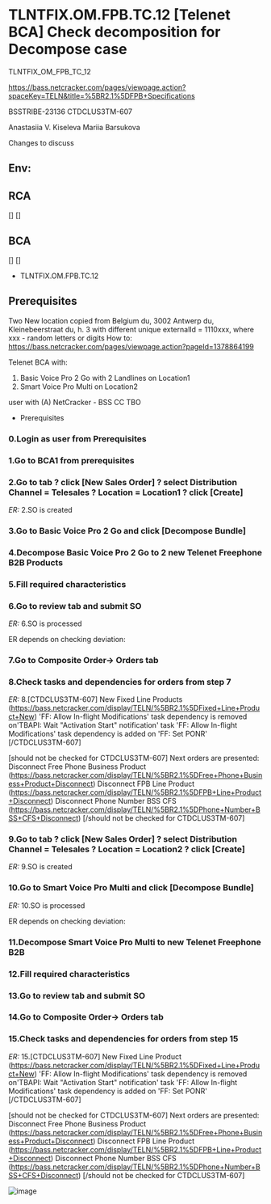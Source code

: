 # TLNTFIX.OM.FPB.TC.12 [Telenet BCA] Check decomposition for Decompose case
TLNTFIX_OM_FPB_TC_12

https://bass.netcracker.com/pages/viewpage.action?spaceKey=TELN&title=%5BR2.1%5DFPB+Specifications

BSSTRIBE-23136
CTDCLUS3TM-607

Anastasiia V. Kiseleva
Mariia Barsukova

Changes to discuss

## Env:

## RCA
 []
 []

## BCA
 []
 []

*  TLNTFIX.OM.FPB.TC.12

## Prerequisites
 Two New location copied from Belgium du, 3002 Antwerp du, Kleinebeerstraat du, h. 3 with different unique externalId = 1110xxx, where xxx - random letters or digits
 How to: https://bass.netcracker.com/pages/viewpage.action?pageId=1378864199
 
 Telenet BCA with: 
 1. Basic Voice Pro 2 Go with 2 Landlines on Location1
 2. Smart Voice Pro Multi on Location2
 
 user with (A) NetCracker - BSS CC TBO

*  Prerequisites

### 0.Login as user from Prerequisites
### 1.Go to BCA1 from prerequisites
### 2.Go to <Order Entry> tab ? click [New Sales Order] ? select Distribution Channel = Telesales ? Location = Location1  ? click [Create]
*ER:* 2.SO is created



### 3.Go to Basic Voice Pro 2 Go and click [Decompose Bundle]
### 4.Decompose Basic Voice Pro 2 Go to 2 new Telenet Freephone B2B Products
### 5.Fill required characteristics
### 6.Go to review tab and submit SO
*ER:* 6.SO is processed 

ER depends on checking deviation:



### 7.Go to Composite Order-> Orders tab
### 8.Check tasks and dependencies for orders from step 7
*ER:* 8.[CTDCLUS3TM-607]
New Fixed Line Products (https://bass.netcracker.com/display/TELN/%5BR2.1%5DFixed+Line+Product+New)
'FF: Allow In-flight Modifications' task dependency is removed on'TBAPI: Wait "Activation Start" notification' task
'FF: Allow In-flight Modifications' task dependency is added on 'FF: Set PONR'
[/CTDCLUS3TM-607]

[should not be checked for CTDCLUS3TM-607]
Next orders are presented:
Disconnect Free Phone Business Product (https://bass.netcracker.com/display/TELN/%5BR2.1%5DFree+Phone+Business+Product+Disconnect)
Disconnect FPB Line Product  (https://bass.netcracker.com/display/TELN/%5BR2.1%5DFPB+Line+Product+Disconnect)
Disconnect Phone Number BSS CFS (https://bass.netcracker.com/display/TELN/%5BR2.1%5DPhone+Number+BSS+CFS+Disconnect)
[/should not be checked for CTDCLUS3TM-607]



### 9.Go to <Order Entry> tab ? click [New Sales Order] ? select Distribution Channel = Telesales ? Location = Location2  ? click [Create]
*ER:* 9.SO is created



### 10.Go to Smart Voice Pro Multi and click [Decompose Bundle]
*ER:* 10.SO is processed 

ER depends on checking deviation:



### 11.Decompose Smart Voice Pro Multi to new Telenet Freephone B2B
### 12.Fill required characteristics
### 13.Go to review tab and submit SO
### 14.Go to Composite Order-> Orders tab
### 15.Check tasks and dependencies for orders from step 15
*ER:* 15.[CTDCLUS3TM-607]
New Fixed Line Product (https://bass.netcracker.com/display/TELN/%5BR2.1%5DFixed+Line+Product+New)
'FF: Allow In-flight Modifications' task dependency is removed on'TBAPI: Wait "Activation Start" notification' task
'FF: Allow In-flight Modifications' task dependency is added on 'FF: Set PONR'
[/CTDCLUS3TM-607]

[should not be checked for CTDCLUS3TM-607]
Next orders are presented:
Disconnect Free Phone Business Product (https://bass.netcracker.com/display/TELN/%5BR2.1%5DFree+Phone+Business+Product+Disconnect)
Disconnect FPB Line Product  (https://bass.netcracker.com/display/TELN/%5BR2.1%5DFPB+Line+Product+Disconnect)
Disconnect Phone Number BSS CFS (https://bass.netcracker.com/display/TELN/%5BR2.1%5DPhone+Number+BSS+CFS+Disconnect)
[/should not be checked for CTDCLUS3TM-607]


![image](https://github.com/AlSe510/Example_of_MD_PLUS_GIT/assets/92928832/2d26214b-9a3d-4705-9f00-76b30e6675fc)
